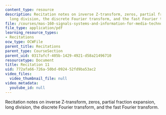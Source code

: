 ```yaml
---
content_type: resource
description: Recitation notes on inverse Z-transform, zeros, partial fraction expansion,
  long division, the discrete Fourier transform, and the fast Fourier transform.
file: /courses/mas-160-signals-systems-and-information-for-media-technology-fall-2007/772afa66726a50bd092452fd9ba53ac2_rec11.pdf
file_type: application/pdf
learning_resource_types:
- Recitations
ocw_type: OCWFile
parent_title: Recitations
parent_type: CourseSection
parent_uid: 0317afcf-405b-1429-4921-d58a21496710
resourcetype: Document
title: Recitation 11
uid: 772afa66-726a-50bd-0924-52fd9ba53ac2
video_files:
  video_thumbnail_file: null
video_metadata:
  youtube_id: null
---
```

Recitation notes on inverse Z-transform, zeros, partial fraction expansion, long division, the discrete Fourier transform, and the fast Fourier transform.